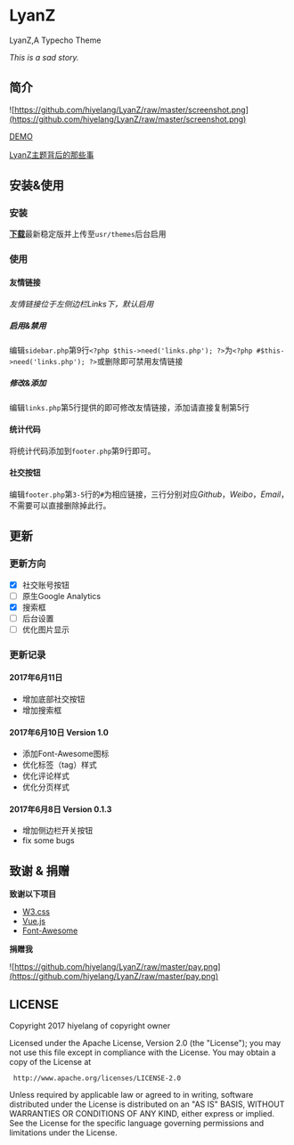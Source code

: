 # LyanZ
LyanZ,A Typecho Theme

*This is a sad story.*

## 简介

![https://github.com/hiyelang/LyanZ/raw/master/screenshot.png](https://github.com/hiyelang/LyanZ/raw/master/screenshot.png)



[DEMO](https://www.sstype.com/)

[LyanZ主题背后的那些事](https://www.sstype.com/read/356.html)

## 安装&使用

### 安装

[**下载**](https://github.com/hiyelang/LyanZ/releases)最新稳定版并上传至`usr/themes`后台启用

### 使用

#### 友情链接

*友情链接位于左侧边栏Links下，默认启用*

##### 启用&禁用

编辑`sidebar.php`第9行`<?php $this->need('links.php'); ?>`为`<?php #$this->need('links.php'); ?>`或删除即可禁用友情链接

##### 修改&添加

编辑`links.php`第5行提供的即可修改友情链接，添加请直接复制第5行

#### 统计代码

将统计代码添加到`footer.php`第9行即可。

#### 社交按钮

编辑`footer.php`第`3-5`行的`#`为相应链接，三行分别对应*Github*，*Weibo*，*Email*，不需要可以直接删除掉此行。

## 更新

### 更新方向

- [x] 社交账号按钮
- [ ] 原生Google Analytics
- [x] 搜索框
- [ ] 后台设置
- [ ] 优化图片显示

### 更新记录

#### 2017年6月11日

- 增加底部社交按钮
- 增加搜索框

#### 2017年6月10日 Version 1.0

- 添加Font-Awesome图标
- 优化标签（tag）样式
- 优化评论样式
- 优化分页样式

#### 2017年6月8日 Version 0.1.3

- 增加侧边栏开关按钮
- fix some bugs

## 致谢 & 捐赠

**致谢以下项目**

- [W3.css](https://www.w3schools.com/w3css/default.asp)
- [Vue.js](https://github.com/vuejs/vue)
- [Font-Awesome](https://github.com/FortAwesome/Font-Awesome)

**捐赠我**

![https://github.com/hiyelang/LyanZ/raw/master/pay.png](https://github.com/hiyelang/LyanZ/raw/master/pay.png)

## LICENSE

   Copyright 2017 hiyelang of copyright owner

   Licensed under the Apache License, Version 2.0 (the "License");
   you may not use this file except in compliance with the License.
   You may obtain a copy of the License at

     http://www.apache.org/licenses/LICENSE-2.0

   Unless required by applicable law or agreed to in writing, software
   distributed under the License is distributed on an "AS IS" BASIS,
   WITHOUT WARRANTIES OR CONDITIONS OF ANY KIND, either express or implied.
   See the License for the specific language governing permissions and
   limitations under the License.